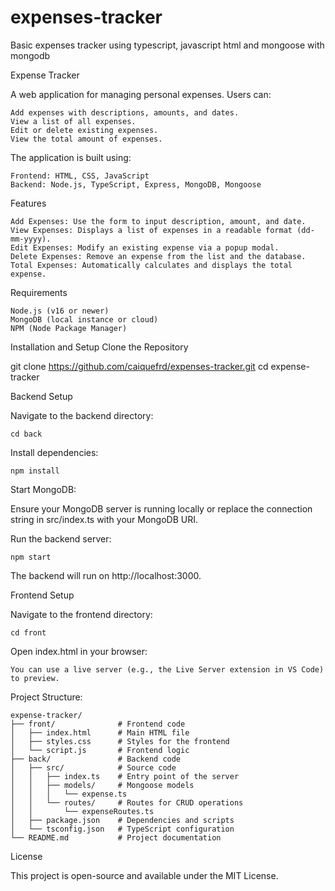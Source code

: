 # expenses-tracker
Basic expenses tracker using typescript, javascript html and mongoose with mongodb

Expense Tracker

A web application for managing personal expenses. Users can:

    Add expenses with descriptions, amounts, and dates.
    View a list of all expenses.
    Edit or delete existing expenses.
    View the total amount of expenses.

The application is built using:

    Frontend: HTML, CSS, JavaScript
    Backend: Node.js, TypeScript, Express, MongoDB, Mongoose

Features

    Add Expenses: Use the form to input description, amount, and date.
    View Expenses: Displays a list of expenses in a readable format (dd-mm-yyyy).
    Edit Expenses: Modify an existing expense via a popup modal.
    Delete Expenses: Remove an expense from the list and the database.
    Total Expenses: Automatically calculates and displays the total expense.

Requirements

    Node.js (v16 or newer)
    MongoDB (local instance or cloud)
    NPM (Node Package Manager)

Installation and Setup
Clone the Repository

git clone https://github.com/caiquefrd/expenses-tracker.git
cd expense-tracker

Backend Setup

Navigate to the backend directory:

    cd back

Install dependencies:

    npm install

Start MongoDB:

Ensure your MongoDB server is running locally or replace the connection string in src/index.ts with your MongoDB URI.

Run the backend server:

    npm start

The backend will run on http://localhost:3000.

Frontend Setup

Navigate to the frontend directory:

    cd front

Open index.html in your browser:

    You can use a live server (e.g., the Live Server extension in VS Code) to preview.

Project Structure:

    expense-tracker/
    ├── front/              # Frontend code
    │   ├── index.html      # Main HTML file
    │   ├── styles.css      # Styles for the frontend
    │   └── script.js       # Frontend logic
    ├── back/               # Backend code
    │   ├── src/            # Source code
    │   │   ├── index.ts    # Entry point of the server
    │   │   ├── models/     # Mongoose models
    │   │   │   └── expense.ts
    │   │   └── routes/     # Routes for CRUD operations
    │   │       └── expenseRoutes.ts
    │   ├── package.json    # Dependencies and scripts
    │   └── tsconfig.json   # TypeScript configuration
    └── README.md           # Project documentation


License

This project is open-source and available under the MIT License.
